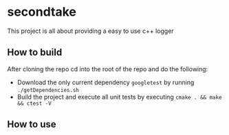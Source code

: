 # secondtake

This project is all about providing a easy to use c++ logger

## How to build

After cloning the repo cd into the root of the repo and do the following:

* Download the only current dependency `googletest` by running
`./getDependencies.sh`
* Build the project and execute all unit tests by executing
`cmake . && make && ctest -V`

## How to use
